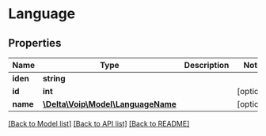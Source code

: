 # Language

## Properties
Name | Type | Description | Notes
------------ | ------------- | ------------- | -------------
**iden** | **string** |  | 
**id** | **int** |  | [optional] 
**name** | [**\Delta\Voip\Model\LanguageName**](LanguageName.md) |  | [optional] 

[[Back to Model list]](../README.md#documentation-for-models) [[Back to API list]](../README.md#documentation-for-api-endpoints) [[Back to README]](../README.md)


